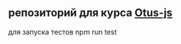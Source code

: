 ## репозиторий для курса [Otus-js](https://otus.ru/lessons/javascript/?int_source=courses_catalog&int_term=programming)

для запуска тестов npm run test